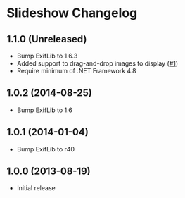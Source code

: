 # Slideshow Changelog

## 1.1.0 (Unreleased)

- Bump ExifLib to 1.6.3
- Added support to drag-and-drop images to display ([#1](https://github.com/tetsuo13/Slideshow/pull/1))
- Require minimum of .NET Framework 4.8

## 1.0.2 (2014-08-25)

- Bump ExifLib to 1.6

## 1.0.1 (2014-01-04)

- Bump ExifLib to r40

## 1.0.0 (2013-08-19)

- Initial release
